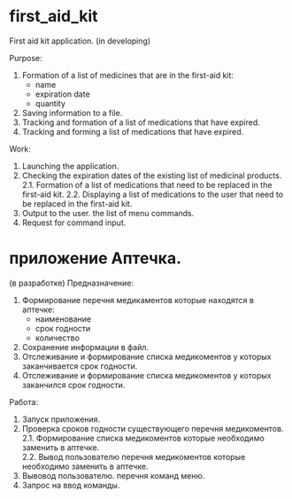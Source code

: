 # first_aid_kit
First aid kit application.
(in developing)

Purpose:
1. Formation of a list of medicines that are in the first-aid kit:
    - name
    - expiration date
    - quantity
2. Saving information to a file.
3. Tracking and formation of a list of medications that have expired.
4. Tracking and forming a list of medications that have expired.

Work:
1. Launching the application.
2. Checking the expiration dates of the existing list of medicinal products.
 2.1. Formation of a list of medications that need to be replaced in the first-aid kit.
 2.2. Displaying a list of medications to the user that need to be replaced in the first-aid kit.
3. Output to the user. the list of menu commands.
4. Request for command input.


# приложение Аптечка.
(в разработке)
Предназначение:
1. Формирование перечня медикаментов которые находятся в аптечке:
    - наименование
    - срок годности
    - количество
2. Сохранение информации в файл.
3. Отслеживание и формирование списка медикоментов у которых заканчивается срок годности.
4. Отслеживание и формирование списка медикоментов у которых заканчился срок годности.

Работа:
1. Запуск приложения.
2. Проверка сроков годности существующего перечня медикоментов.                      
2.1. Формирование списка медикоментов которые необходимо заменить в аптечке.             
2.2. Вывод пользователю перечня медикоментов которые необходимо заменить в аптечке.
3. Вывовод пользователю. перечня команд меню.
4. Запрос на ввод команды.
